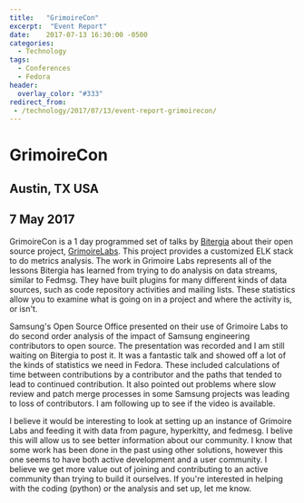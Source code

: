 ```yaml
---
title:   "GrimoireCon"
excerpt:  "Event Report"
date:    2017-07-13 16:30:00 -0500
categories:
  - Technology
tags:
  - Conferences
  - Fedora
header:
  overlay_color: "#333"
redirect_from:
 - /technology/2017/07/13/event-report-grimoirecon/
---
```


# GrimoireCon

## Austin, TX USA

## 7 May 2017

GrimoireCon is a 1 day programmed set of talks by [Bitergia](https://bitergia.com/) about their open source project, [GrimoireLabs](http://grimoirelab.github.io/).  This project provides a customized ELK stack to do metrics analysis.  The work in Grimoire Labs represents all of the lessons Bitergia has learned from trying to do analysis on data streams, similar to Fedmsg.  They have built plugins for many different kinds of data sources, such as code repository activities and mailing lists.  These statistics allow you to examine what is going on in a project and where the activity is, or isn't.

Samsung's Open Source Office presented on their use of Grimoire Labs to do second order analysis of the impact of Samsung engineering contributors to open source.  The presentation was recorded and I am still waiting on Bitergia to post it.  It was a fantastic talk and showed off a lot of the kinds of statistics we need in Fedora.  These included calculations of time between contributions by a contributor and the paths that tended to lead to continued contribution.  It also pointed out problems where slow review and patch merge processes in some Samsung projects was leading to loss of contributors.  I am following up to see if the video is available.

I believe it would be interesting to look at setting up an instance of Grimoire Labs and feeding it with data from pagure, hyperkitty, and fedmesg.  I belive this will allow us to see better information about our community.  I know that some work has been done in the past using other solutions, however this one seems to have both active development and a user community.  I believe we get more value out of joining and contributing to an active community than trying to build it ourselves.  If you're interested in helping with the coding (python) or the analysis and set up, let me know.
